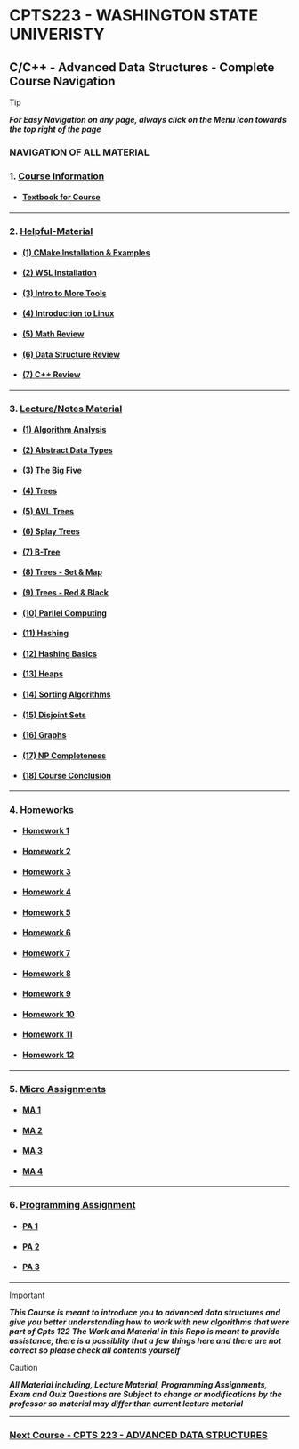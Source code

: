 
# CPTS223 - WASHINGTON STATE UNIVERISTY 
## C/C++ - Advanced Data Structures - Complete Course Navigation

> [!TIP]
> ***For Easy Navigation on any page, always click on the Menu Icon towards the top right of the page***

### NAVIGATION OF ALL MATERIAL 

### 1. [Course Information](https://github.com/MarkShinozaki/CPTS223-AdvancedDataStructuresInCpp/tree/Course-Information)
- #### [Textbook for Course](https://github.com/MarkShinozaki/CPTS223-AdvancedDataStructuresInCpp/tree/TextBook)
---
### 2. [Helpful-Material](https://github.com/MarkShinozaki/CPTS223-AdvancedDataStructuresInCpp/tree/Helpful-Material)

- #### [(1) CMake Installation & Examples](https://github.com/MarkShinozaki/CPTS223-AdvancedDataStructuresInCpp/tree/Helpful-Material/(1)%20CMake%20Installation%20%26%20Example)

- #### [(2) WSL Installation](https://github.com/MarkShinozaki/CPTS223-AdvancedDataStructuresInCpp/tree/Helpful-Material/(2)%20WSL%20Installation)

- #### [(3) Intro to More Tools](https://github.com/MarkShinozaki/CPTS223-AdvancedDataStructuresInCpp/tree/Helpful-Material/(3)%20Introduction%20to%20More%20Tools)

- #### [(4) Introduction to Linux ](https://github.com/MarkShinozaki/CPTS223-AdvancedDataStructuresInCpp/tree/Helpful-Material/(4)%20Introduction%20to%20Linux) 

- #### [(5) Math Review](https://github.com/MarkShinozaki/CPTS223-AdvancedDataStructuresInCpp/tree/Helpful-Material/(5)%20Math%20Review)

- #### [(6) Data Structure Review](https://github.com/MarkShinozaki/CPTS223-AdvancedDataStructuresInCpp/tree/Helpful-Material/(6)%20Data%20Structure%20Review)

- #### [(7) C++ Review](https://github.com/MarkShinozaki/CPTS223-AdvancedDataStructuresInCpp/tree/Helpful-Material/(7)%20C%2B%2B%20Review)



---

### 3. [Lecture/Notes Material](https://github.com/MarkShinozaki/CPTS223-AdvancedDataStructuresInCpp/tree/Lecture-Slides)

- #### [(1) Algorithm Analysis](https://github.com/MarkShinozaki/CPTS223-AdvancedDataStructuresInCpp/tree/Lecture-Slides/(1)%20Algorithm%20Analysis) 

- #### [(2) Abstract Data Types](https://github.com/MarkShinozaki/CPTS223-AdvancedDataStructuresInCpp/tree/Lecture-Slides/(2)%20Abstract%20Data%20Types) 

- #### [(3) The Big Five ](https://github.com/MarkShinozaki/CPTS223-AdvancedDataStructuresInCpp/tree/Lecture-Slides/(3)%20The%20Big%20Five) 

- #### [(4) Trees ](https://github.com/MarkShinozaki/CPTS223-AdvancedDataStructuresInCpp/tree/Lecture-Slides/(4)%20Trees) 

- #### [(5) AVL Trees](https://github.com/MarkShinozaki/CPTS223-AdvancedDataStructuresInCpp/tree/Lecture-Slides/(5)%20AVL%20Trees) 

- #### [(6) Splay Trees ](https://github.com/MarkShinozaki/CPTS223-AdvancedDataStructuresInCpp/tree/Lecture-Slides/(6)%20Splay%20Trees) 

- #### [(7) B-Tree ](https://github.com/MarkShinozaki/CPTS223-AdvancedDataStructuresInCpp/tree/Lecture-Slides/(7)%20B-Tree) 

- #### [(8) Trees - Set & Map ](https://github.com/MarkShinozaki/CPTS223-AdvancedDataStructuresInCpp/tree/Lecture-Slides/(8)%20Trees%20-%20Set%20%26%20Map) 

- #### [(9) Trees - Red & Black ](https://github.com/MarkShinozaki/CPTS223-AdvancedDataStructuresInCpp/tree/Lecture-Slides/(9)%20Trees%20-%20Red-Black) 

- #### [(10) Parllel Computing ](https://github.com/MarkShinozaki/CPTS223-AdvancedDataStructuresInCpp/tree/Lecture-Slides/(10)%20Parallel%20Computing) 

- #### [(11) Hashing ](https://github.com/MarkShinozaki/CPTS223-AdvancedDataStructuresInCpp/tree/Lecture-Slides/(11)%20Hashing) 

- #### [(12) Hashing Basics](https://github.com/MarkShinozaki/CPTS223-AdvancedDataStructuresInCpp/tree/Lecture-Slides/(12)%20Hashing%20Basics) 

- #### [(13) Heaps ](https://github.com/MarkShinozaki/CPTS223-AdvancedDataStructuresInCpp/tree/Lecture-Slides/(13)%20Heaps) 

- #### [(14) Sorting Algorithms ](https://github.com/MarkShinozaki/CPTS223-AdvancedDataStructuresInCpp/tree/Lecture-Slides/(14)%20Sorting%20Algorithms) 

- #### [(15) Disjoint Sets ](https://github.com/MarkShinozaki/CPTS223-AdvancedDataStructuresInCpp/tree/Lecture-Slides/(15)%20Disjoint%20Sets) 

- #### [(16) Graphs ](https://github.com/MarkShinozaki/CPTS223-AdvancedDataStructuresInCpp/tree/Lecture-Slides/(16)%20Graphs) 

- #### [(17) NP Completeness ](https://github.com/MarkShinozaki/CPTS223-AdvancedDataStructuresInCpp/tree/Lecture-Slides/(17)%20NP-Completeness) 

- #### [(18) Course Conclusion ](https://github.com/MarkShinozaki/CPTS223-AdvancedDataStructuresInCpp/tree/Lecture-Slides/(18)%20Course%20Conclusion) 

---

### 4. [Homeworks](https://github.com/MarkShinozaki/CPTS223-AdvancedDataStructuresInCpp/tree/Homeworks)

- #### [Homework 1](https://github.com/MarkShinozaki/CPTS223-AdvancedDataStructuresInCpp/tree/Homeworks/Homework%201)
- #### [Homework 2](https://github.com/MarkShinozaki/CPTS223-AdvancedDataStructuresInCpp/tree/Homeworks/Homework%202/hw2-soln)
- #### [Homework 3](https://github.com/MarkShinozaki/CPTS223-AdvancedDataStructuresInCpp/tree/Homeworks/Homework%203)
- #### [Homework 4](https://github.com/MarkShinozaki/CPTS223-AdvancedDataStructuresInCpp/tree/Homeworks/Homework%204/hw4-soln)
- #### [Homework 5](https://github.com/MarkShinozaki/CPTS223-AdvancedDataStructuresInCpp/tree/Homeworks/Homework%205)
- #### [Homework 6](https://github.com/MarkShinozaki/CPTS223-AdvancedDataStructuresInCpp/tree/Homeworks/Homework%206)
- #### [Homework 7](https://github.com/MarkShinozaki/CPTS223-AdvancedDataStructuresInCpp/tree/Homeworks/Homework%207)
- #### [Homework 8](https://github.com/MarkShinozaki/CPTS223-AdvancedDataStructuresInCpp/tree/Homeworks/Homework%208)
- #### [Homework 9](https://github.com/MarkShinozaki/CPTS223-AdvancedDataStructuresInCpp/tree/Homeworks/Homework%209)
- #### [Homework 10](https://github.com/MarkShinozaki/CPTS223-AdvancedDataStructuresInCpp/tree/Homeworks/Homework%2010)
- #### [Homework 11](https://github.com/MarkShinozaki/CPTS223-AdvancedDataStructuresInCpp/tree/Homeworks/Homework%2011)
- #### [Homework 12](https://github.com/MarkShinozaki/CPTS223-AdvancedDataStructuresInCpp/tree/Homeworks/Homework%2012)


---

### 5. [Micro Assignments](https://github.com/MarkShinozaki/CPTS223-AdvancedDataStructuresInCpp/tree/Micro-Assignments)

- #### [MA 1](https://github.com/MarkShinozaki/CPTS223-AdvancedDataStructuresInCpp/tree/Micro-Assignments/MA%201) 

- #### [MA 2](https://github.com/MarkShinozaki/CPTS223-AdvancedDataStructuresInCpp/tree/Micro-Assignments/MA%202) 

- #### [MA 3](https://github.com/MarkShinozaki/CPTS223-AdvancedDataStructuresInCpp/tree/Micro-Assignments/MA%203)

- #### [MA 4](https://github.com/MarkShinozaki/CPTS223-AdvancedDataStructuresInCpp/tree/Micro-Assignments/MA%204)

--- 

### 6. [Programming Assignment](https://github.com/MarkShinozaki/CPTS223-AdvancedDataStructuresInCpp/tree/Programming-Assignments)

- #### [PA 1](https://github.com/MarkShinozaki/CPTS223-AdvancedDataStructuresInCpp/tree/Programming-Assignments/PA%201) 

- #### [PA 2](https://github.com/MarkShinozaki/CPTS223-AdvancedDataStructuresInCpp/tree/Programming-Assignments/PA%202) 

- #### [PA 3](https://github.com/MarkShinozaki/CPTS223-AdvancedDataStructuresInCpp/tree/Programming-Assignments/PA%203) 

---


> [!IMPORTANT]
> ***This Course is meant to introduce you to advanced data structures and give you better understanding how to work with new algorithms that were part of Cpts 122***
> ***The Work and Material in this Repo is meant to provide assistance, there is a possiblity that a few things here and there are not correct so please check all contents yourself***

> [!CAUTION]
> ***All Material including, Lecture Material, Programming Assignments, Exam and Quiz Questions are Subject to change or modifications by the professor so material may differ than current lecture material***

---

### [Next Course - CPTS 223 - ADVANCED DATA STRUCTURES ](https://github.com/MarkShinozaki/CPTS223-AdvancedDataStructuresInCpp)

